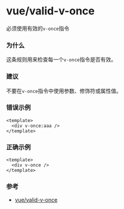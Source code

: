 # vue/valid-v-once

必须使用有效的`v-once`指令

### 为什么

这条规则用来检查每一个`v-once`指令是否有效。

### 建议

不要在`v-once`指令中使用参数、修饰符或属性值。

### 错误示例

```vue
<template>
  <div v-once:aaa />
</template>
```

### 正确示例

```vue
<template>
  <div v-once />
</template>
```

### 参考

- [vue/valid-v-once](https://eslint.vuejs.org/rules/valid-v-once.html)
